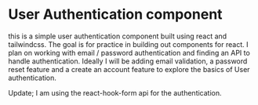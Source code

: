 # User Authentication component
this is a simple user authentication component built using react and tailwindcss. The goal is for practice in building out components for react. I plan on working with email / password authentication and finding an API to handle authentication. Ideally I will be adding email validation, a password reset feature and a create an account feature to explore the basics of User authentication. 

Update; I am using the react-hook-form api for the authentication.  

